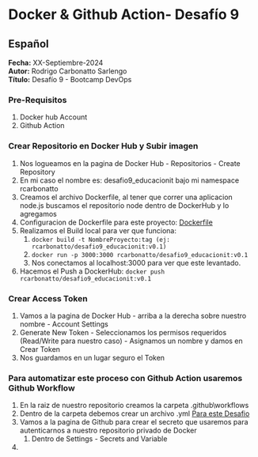 #  Docker & Github Action- Desafío 9

## Español

**Fecha:** XX-Septiembre-2024  
**Autor:** Rodrigo Carbonatto Sarlengo  
**Título:** Desafío 9 - Bootcamp DevOps

### Pre-Requisitos
1. Docker hub Account
2. Github Action

### Crear Repositorio en Docker Hub y Subir imagen
1. Nos logueamos en la pagina de Docker Hub - Repositorios - Create Repository
2. En mi caso el nombre es: desafio9_educacionit bajo mi namespace rcarbonatto
3. Creamos el archivo Dockerfile, al tener que correr una aplicacion node.js buscamos el repositorio node dentro de DockerHub y lo agregamos
4.  Configuracion de Dockerfile para este proyecto: [Dockerfile](./Dockerfile)
5. Realizamos el Build local para ver que funciona:
    1. `docker build -t NombreProyecto:tag (ej: rcarbonatto/desafio9_educacionit:v0.1)` 
    2. `docker run -p 3000:3000 rcarbonatto/desafio9_educacionit:v0.1`
    3. Nos conectamos al localhost:3000 para ver que este levantado.
6. Hacemos el Push a DockerHub: `docker push rcarbonatto/desafio9_educacionit:v0.1`

### Crear Access Token
1. Vamos a la pagina de Docker Hub - arriba a la derecha sobre nuestro nombre - Account Settings
2. Generate New Token - Seleccionamos los permisos requeridos (Read/Write para nuestro caso) - Asignamos un nombre y damos en Crear Token
3. Nos guardamos en un lugar seguro el Token

### Para automatizar este proceso con Github Action usaremos Github Workflow
1. En la raiz de nuestro repositorio creamos la carpeta .github\workflows
2. Dentro de la carpeta debemos crear un archivo .yml [Para este Desafio](../.github\workflows\desafio9_deploy.yml)
3. Vamos a la pagina de Github para crear el secreto que usaremos para autenticarnos a nuestro repositorio privado de Docker
    1. Dentro de Settings - Secrets and Variable
4. 


